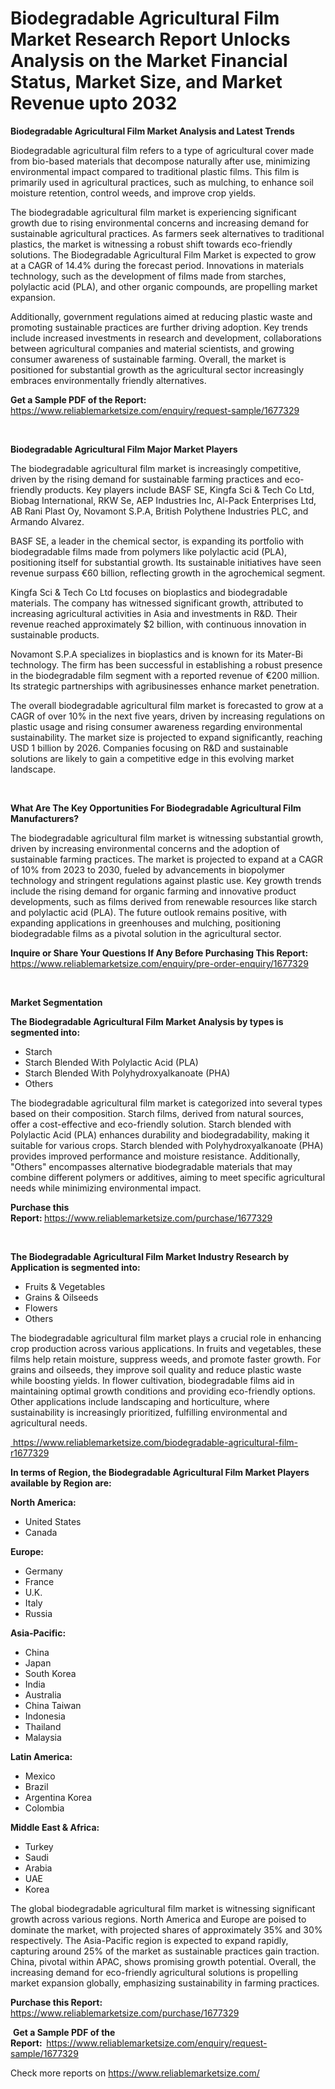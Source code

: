 <p><h1>Biodegradable Agricultural Film Market Research Report Unlocks Analysis on the Market Financial Status, Market Size, and Market Revenue upto 2032</h1></p><p><strong>Biodegradable Agricultural Film Market Analysis and Latest Trends</strong></p>
<p><p>Biodegradable agricultural film refers to a type of agricultural cover made from bio-based materials that decompose naturally after use, minimizing environmental impact compared to traditional plastic films. This film is primarily used in agricultural practices, such as mulching, to enhance soil moisture retention, control weeds, and improve crop yields.</p><p>The biodegradable agricultural film market is experiencing significant growth due to rising environmental concerns and increasing demand for sustainable agricultural practices. As farmers seek alternatives to traditional plastics, the market is witnessing a robust shift towards eco-friendly solutions. The Biodegradable Agricultural Film Market is expected to grow at a CAGR of 14.4% during the forecast period. Innovations in materials technology, such as the development of films made from starches, polylactic acid (PLA), and other organic compounds, are propelling market expansion.</p><p>Additionally, government regulations aimed at reducing plastic waste and promoting sustainable practices are further driving adoption. Key trends include increased investments in research and development, collaborations between agricultural companies and material scientists, and growing consumer awareness of sustainable farming. Overall, the market is positioned for substantial growth as the agricultural sector increasingly embraces environmentally friendly alternatives.</p></p>
<p><strong>Get a Sample PDF of the Report:&nbsp;</strong> <a href="https://www.reliablemarketsize.com/enquiry/request-sample/1677329?utm_campaign=2439&utm_medium=2&utm_source=Github&utm_content=ia&utm_term=24032025&utm_id=biodegradable-agricultural-film">https://www.reliablemarketsize.com/enquiry/request-sample/1677329</a></p>
<p>&nbsp;</p>
<p><strong>Biodegradable Agricultural Film Major Market Players</strong></p>
<p><p>The biodegradable agricultural film market is increasingly competitive, driven by the rising demand for sustainable farming practices and eco-friendly products. Key players include BASF SE, Kingfa Sci & Tech Co Ltd, Biobag International, RKW Se, AEP Industries Inc, Al-Pack Enterprises Ltd, AB Rani Plast Oy, Novamont S.P.A, British Polythene Industries PLC, and Armando Alvarez.</p><p>BASF SE, a leader in the chemical sector, is expanding its portfolio with biodegradable films made from polymers like polylactic acid (PLA), positioning itself for substantial growth. Its sustainable initiatives have seen revenue surpass €60 billion, reflecting growth in the agrochemical segment.</p><p>Kingfa Sci & Tech Co Ltd focuses on bioplastics and biodegradable materials. The company has witnessed significant growth, attributed to increasing agricultural activities in Asia and investments in R&D. Their revenue reached approximately $2 billion, with continuous innovation in sustainable products.</p><p>Novamont S.P.A specializes in bioplastics and is known for its Mater-Bi technology. The firm has been successful in establishing a robust presence in the biodegradable film segment with a reported revenue of €200 million. Its strategic partnerships with agribusinesses enhance market penetration.</p><p>The overall biodegradable agricultural film market is forecasted to grow at a CAGR of over 10% in the next five years, driven by increasing regulations on plastic usage and rising consumer awareness regarding environmental sustainability. The market size is projected to expand significantly, reaching USD 1 billion by 2026. Companies focusing on R&D and sustainable solutions are likely to gain a competitive edge in this evolving market landscape.</p></p>
<p>&nbsp;</p>
<p><strong>What Are The Key Opportunities For Biodegradable Agricultural Film Manufacturers?</strong></p>
<p><p>The biodegradable agricultural film market is witnessing substantial growth, driven by increasing environmental concerns and the adoption of sustainable farming practices. The market is projected to expand at a CAGR of 10% from 2023 to 2030, fueled by advancements in biopolymer technology and stringent regulations against plastic use. Key growth trends include the rising demand for organic farming and innovative product developments, such as films derived from renewable resources like starch and polylactic acid (PLA). The future outlook remains positive, with expanding applications in greenhouses and mulching, positioning biodegradable films as a pivotal solution in the agricultural sector.</p></p>
<p><strong>Inquire or Share Your Questions If Any Before Purchasing This Report:</strong> <a href="https://www.reliablemarketsize.com/enquiry/pre-order-enquiry/1677329?utm_campaign=2439&utm_medium=2&utm_source=Github&utm_content=ia&utm_term=24032025&utm_id=biodegradable-agricultural-film">https://www.reliablemarketsize.com/enquiry/pre-order-enquiry/1677329</a></p>
<p>&nbsp;</p>
<p><strong>Market Segmentation</strong></p>
<p><strong>The Biodegradable Agricultural Film Market Analysis by types is segmented into:</strong></p>
<p><ul><li>Starch</li><li>Starch Blended With Polylactic Acid (PLA)</li><li>Starch Blended With Polyhydroxyalkanoate (PHA)</li><li>Others</li></ul></p>
<p><p>The biodegradable agricultural film market is categorized into several types based on their composition. Starch films, derived from natural sources, offer a cost-effective and eco-friendly solution. Starch blended with Polylactic Acid (PLA) enhances durability and biodegradability, making it suitable for various crops. Starch blended with Polyhydroxyalkanoate (PHA) provides improved performance and moisture resistance. Additionally, "Others" encompasses alternative biodegradable materials that may combine different polymers or additives, aiming to meet specific agricultural needs while minimizing environmental impact.</p></p>
<p><strong>Purchase this Report:&nbsp;</strong><a href="https://www.reliablemarketsize.com/purchase/1677329?utm_campaign=2439&utm_medium=2&utm_source=Github&utm_content=ia&utm_term=24032025&utm_id=biodegradable-agricultural-film">https://www.reliablemarketsize.com/purchase/1677329</a></p>
<p>&nbsp;</p>
<p><strong>The Biodegradable Agricultural Film Market Industry Research by Application is segmented into:</strong></p>
<p><ul><li>Fruits & Vegetables</li><li>Grains & Oilseeds</li><li>Flowers</li><li>Others</li></ul></p>
<p><p>The biodegradable agricultural film market plays a crucial role in enhancing crop production across various applications. In fruits and vegetables, these films help retain moisture, suppress weeds, and promote faster growth. For grains and oilseeds, they improve soil quality and reduce plastic waste while boosting yields. In flower cultivation, biodegradable films aid in maintaining optimal growth conditions and providing eco-friendly options. Other applications include landscaping and horticulture, where sustainability is increasingly prioritized, fulfilling environmental and agricultural needs.</p></p>
<p><a href="https://www.reliablemarketsize.com/biodegradable-agricultural-film-r1677329?utm_campaign=2439&utm_medium=2&utm_source=Github&utm_content=ia&utm_term=24032025&utm_id=biodegradable-agricultural-film">&nbsp;https://www.reliablemarketsize.com/biodegradable-agricultural-film-r1677329</a></p>
<p><strong>In terms of Region, the Biodegradable Agricultural Film Market Players available by Region are:</strong></p>
<p>
    <p> <strong> North America: </strong>
        <ul>
            <li>United States</li>
            <li>Canada</li>
        </ul>
        </p> 
    <p> <strong> Europe: </strong>
        <ul>
            <li>Germany</li>
            <li>France</li>
            <li>U.K.</li>
            <li>Italy</li>
            <li>Russia</li>
        </ul>
        </p> 
    <p> <strong> Asia-Pacific: </strong>
        <ul>
            <li>China</li>
            <li>Japan</li>
            <li>South Korea</li>
            <li>India</li>
            <li>Australia</li>
            <li>China Taiwan</li>
            <li>Indonesia</li>
            <li>Thailand</li>
            <li>Malaysia</li>
        </ul>
        </p> 
    <p> <strong> Latin America: </strong>
        <ul>
            <li>Mexico</li>
            <li>Brazil</li>
            <li>Argentina Korea</li>
            <li>Colombia</li>
        </ul>
        </p> 
    <p> <strong> Middle East & Africa: </strong>
        <ul>
            <li>Turkey</li>
            <li>Saudi</li>
            <li>Arabia</li>
            <li>UAE</li>
            <li>Korea</li>
        </ul>
    </p>
    </p>
<p><p>The global biodegradable agricultural film market is witnessing significant growth across various regions. North America and Europe are poised to dominate the market, with projected shares of approximately 35% and 30% respectively. The Asia-Pacific region is expected to expand rapidly, capturing around 25% of the market as sustainable practices gain traction. China, pivotal within APAC, shows promising growth potential. Overall, the increasing demand for eco-friendly agricultural solutions is propelling market expansion globally, emphasizing sustainability in farming practices.</p></p>
<p><strong>Purchase this Report: </strong><a href="https://www.reliablemarketsize.com/purchase/1677329?utm_campaign=2439&utm_medium=2&utm_source=Github&utm_content=ia&utm_term=24032025&utm_id=biodegradable-agricultural-film">https://www.reliablemarketsize.com/purchase/1677329</a></p>
<p>&nbsp;<strong>Get a Sample PDF of the Report:&nbsp;&nbsp;</strong><a href="https://www.reliablemarketsize.com/enquiry/request-sample/1677329?utm_campaign=2439&utm_medium=2&utm_source=Github&utm_content=ia&utm_term=24032025&utm_id=biodegradable-agricultural-film">https://www.reliablemarketsize.com/enquiry/request-sample/1677329</a></p>
<p><strong></strong></p>
<p>Check more reports on <a href="https://www.reliablemarketsize.com/?utm_campaign=2439&utm_medium=2&utm_source=Github&utm_content=ia&utm_term=24032025&utm_id=biodegradable-agricultural-film">https://www.reliablemarketsize.com/</a></p>